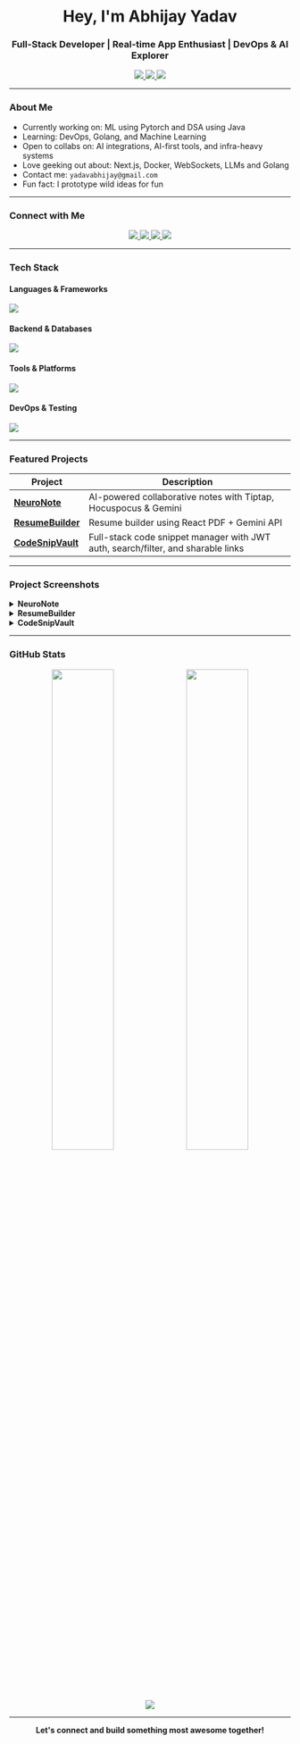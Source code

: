 <h1 align="center">Hey, I'm Abhijay Yadav</h1>
<h3 align="center">Full-Stack Developer | Real-time App Enthusiast | DevOps & AI Explorer</h3>

<p align="center">
  <a href="https://portfolio1-two-xi.vercel.app" target="_blank">
    <img src="https://img.shields.io/badge/Portfolio-000?style=for-the-badge&logo=vercel&logoColor=white" />
  </a>
  <a href="https://drive.google.com/file/d/1Za2sqmtVcH55V6K1Vo8_n5OPlN5vdDYP/view?usp=sharing" target="_blank">
    <img src="https://img.shields.io/badge/Resume-PDF-red?style=for-the-badge" />
  </a>
  <a href="https://wry-bathtub-dc1.notion.site/Abhijay-Yadav-Notion-Portfolio-251629f831cc804d9a43e6182734ddb3" target="_blank">
    <img src="https://img.shields.io/badge/Notion-000?style=for-the-badge&logo=notion&logoColor=white" />
  </a>
</p>

---

### About Me

- Currently working on: ML using Pytorch and DSA using Java
- Learning: DevOps, Golang, and Machine Learning
- Open to collabs on: AI integrations, AI-first tools, and infra-heavy systems
- Love geeking out about: Next.js, Docker, WebSockets, LLMs and Golang
- Contact me: `yadavabhijay@gmail.com`
- Fun fact: I prototype wild ideas for fun

---

### Connect with Me

<p align="center">
  <a href="https://linkedin.com/in/abj-ydv" target="_blank">
    <img src="https://img.shields.io/badge/LinkedIn-blue?style=for-the-badge&logo=linkedin&logoColor=white"/>
  </a>
  <a href="https://twitter.com/yadavabhij50732" target="_blank">
    <img src="https://img.shields.io/badge/Twitter-black?style=for-the-badge&logo=twitter&logoColor=white"/>
  </a>
  <a href="https://dev.to/abhijay_yadav_712e10ab036" target="_blank">
    <img src="https://img.shields.io/badge/Dev.to-0A0A0A?style=for-the-badge&logo=devdotto&logoColor=white"/>
  </a>
  <a href="https://leetcode.com/u/ydv_abhijay_21" target="_blank">
    <img src="https://img.shields.io/badge/LeetCode-FFA116?style=for-the-badge&logo=leetcode&logoColor=white"/>
  </a>
</p>

---

### Tech Stack

#### Languages & Frameworks
<p>
  <img src="https://skillicons.dev/icons?i=js,ts,react,nextjs,nodejs,express,java,go" />
</p>

#### Backend & Databases
<p>
  <img src="https://skillicons.dev/icons?i=prisma,mongodb,postgres,redis" />
</p>

#### Tools & Platforms
<p>
  <img src="https://skillicons.dev/icons?i=git,github,vscode,postman,vercel,aws,render" />
</p>

#### DevOps & Testing
<p>
  <img src="https://skillicons.dev/icons?i=vitest,docker,githubactions,eslint,prettier" />
</p>



---


### Featured Projects

| Project | Description |
|--------|-------------|
| [**NeuroNote**](https://neuro-note-web.vercel.app/) | AI-powered collaborative notes with Tiptap, Hocuspocus & Gemini |
| [**ResumeBuilder**](https://resume-builder-frontend-beta.vercel.app/) | Resume builder using React PDF + Gemini API |
| [**CodeSnipVault**](https://code-snip-vault.vercel.app/) | Full-stack code snippet manager with JWT auth, search/filter, and sharable links |


---

### Project Screenshots

<details>
<summary><strong>NeuroNote</strong></summary>
<p align="center">
  <img src="https://github.com/user-attachments/assets/d11b4799-cde6-435f-9029-615ee3b68f07" width="600"/> 
</p>
</details>

<details>
<summary><strong>ResumeBuilder</strong></summary>
<p align="center">
  <img width="600" alt="rb" src="https://github.com/user-attachments/assets/de0c5715-42a6-4bc6-9853-5fa3882ff0fb" />
</p>
</details>

<details>
<summary><strong>CodeSnipVault</strong></summary>
<p align="center">
  <img src="https://github.com/user-attachments/assets/6fcccb98-bed8-48c2-a4ea-3e5b4c31deac" width="600"/> 
</p>
</details>


---


### GitHub Stats

<p align="center">
  <img src="https://github-readme-stats.vercel.app/api?username=abhijyydv547&show_icons=true&theme=tokyonight&hide_border=true" width="47%" />
  <img src="https://github-readme-stats.vercel.app/api/top-langs/?username=abhijyydv547&layout=compact&theme=tokyonight&hide_border=true" width="47%" />
</p>

<p align="center">
  <img src="https://github-readme-streak-stats.herokuapp.com/?user=abhijyydv547&theme=tokyonight&hide_border=true" />
</p>


---

<p align="center"><b>Let's connect and build something most awesome together!</b></p>

